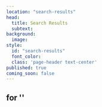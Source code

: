 ```yaml
---
location: "search-results"
head:
  title: Search Results
  subtext:
background:
  image:
style:
  id: "search-results"
  font_color:
  class: 'page-header text-center'
published: true
coming_soon: false
---
```


<h2>for '<span id='result-header-display'></span>'</h2>
